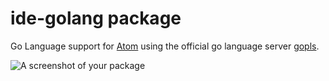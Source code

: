 # ide-golang package

Go Language support for [Atom](https://atom.io/) using the official go language server [gopls](https://github.com/golang/tools/tree/master/gopls).

![A screenshot of your package](https://f.cloud.github.com/assets/69169/2290250/c35d867a-a017-11e3-86be-cd7c5bf3ff9b.gif)
